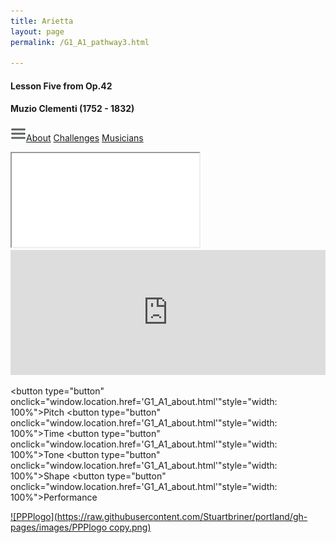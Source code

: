 ```yaml
---
title: Arietta
layout: page
permalink: /G1_A1_pathway3.html

---
```


#### Lesson Five from Op.42

#### Muzio Clementi (1752 - 1832)



[![Menulogo](https://raw.githubusercontent.com/Stuartbriner/portland/gh-pages/images/menu.png)](menu.html)[About](G1_A1_about.html)
[Challenges](G1_A1_challenges.html)
[Musicians](G1_A1_exam.html)

<iframe style=”transform: scale(0.4); -webkit-transform: scale(0.4); -webkit-transform-origin: 0 0; -moz-transform: scale(0.4); -moz-transform-origin: 0 0; -o-transform: scale(0.4); -o-transform-origin: 0 0; -ms-transform: scale(0.4); -ms-transform-origin: 0 0; margin-bottom:-400px;” src=”http://www.caliberi.com” height=”800″ width=”1200″></iframe>


<iframe width="100%" height="200" scrolling="no" frameborder="no" src="https://w.soundcloud.com/player/?url=https%3A//api.soundcloud.com/tracks/186949914%3Fsecret_token%3Ds-dzFHo&amp;auto_play=false&amp;hide_related=false&amp;show_comments=true&amp;show_user=true&amp;show_reposts=false&amp;visual=true"></iframe>

<button type="button" onclick="window.location.href='G1_A1_about.html'"style="width: 100%">Pitch</button>
<button type="button" onclick="window.location.href='G1_A1_about.html'"style="width:  100%">Time</button>
<button type="button" onclick="window.location.href='G1_A1_about.html'"style="width:  100%">Tone</button>
<button type="button" onclick="window.location.href='G1_A1_about.html'"style="width:  100%">Shape</button>
<button type="button" onclick="window.location.href='G1_A1_about.html'"style="width:  100%">Performance</button>


[![PPPlogo](https://raw.githubusercontent.com/Stuartbriner/portland/gh-pages/images/PPPlogo copy.png)](https://itunes.apple.com/gb/app/abrsm-piano-practice-partner/id891238739?mt=8)


